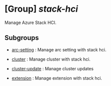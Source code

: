 # [Group] _stack-hci_

Manage Azure Stack HCI.

## Subgroups

- [arc-setting](/Commands/stack-hci/arc-setting/readme.md)
: Manage arc setting with stack hci.

- [cluster](/Commands/stack-hci/cluster/readme.md)
: Manage cluster with stack hci.

- [cluster-update](/Commands/stack-hci/cluster-update/readme.md)
: Manage cluster updates

- [extension](/Commands/stack-hci/extension/readme.md)
: Manage extension with stack hci.

